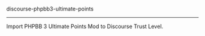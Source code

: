 discourse-phpbb3-ultimate-points

------

Import PHPBB 3 Ultimate Points Mod to Discourse Trust Level.
